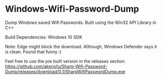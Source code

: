 # Windows-Wifi-Password-Dump
Dump Windows saved Wifi Passwords. Built using the Win32 API Library in C++

Build Dependencies: Windows 10 SDK

Note: Edge might block the download. Although, Windows Defender says it is clean. Found that funny :)

Feel free to use the pre built version in the releases section. <br />
https://github.com/akenofu/Sharp-Wifi-Password-Dump/releases/download/0.1/SharpWifiPasswordDump.exe

